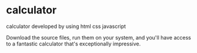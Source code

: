 # calculator
calculator developed by using html css javascript

Download the source files, run them on your system, and you'll have access to a fantastic calculator that's exceptionally impressive.

